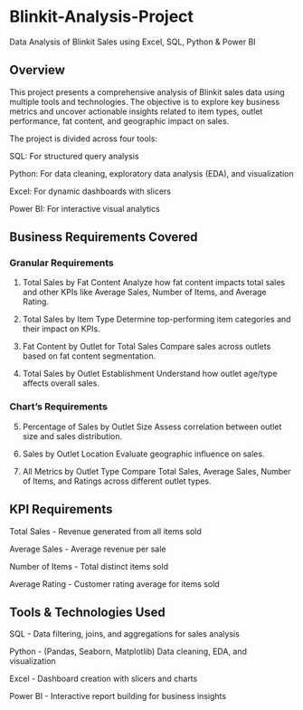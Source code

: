 # Blinkit-Analysis-Project
Data Analysis of Blinkit Sales using Excel, SQL, Python &amp; Power BI

## Overview
This project presents a comprehensive analysis of Blinkit sales data using multiple tools and technologies. The objective is to explore key business metrics and uncover actionable insights related to item types, outlet performance, fat content, and geographic impact on sales.

The project is divided across four tools:

SQL: For structured query analysis

Python: For data cleaning, exploratory data analysis (EDA), and visualization

Excel: For dynamic dashboards with slicers

Power BI: For interactive visual analytics

## Business Requirements Covered
### Granular Requirements

1. Total Sales by Fat Content
   Analyze how fat content impacts total sales and other KPIs like Average Sales, Number of Items, and Average Rating.

2. Total Sales by Item Type
   Determine top-performing item categories and their impact on KPIs.

3. Fat Content by Outlet for Total Sales
   Compare sales across outlets based on fat content segmentation.

4. Total Sales by Outlet Establishment
   Understand how outlet age/type affects overall sales.

### Chart’s Requirements

5. Percentage of Sales by Outlet Size
   Assess correlation between outlet size and sales distribution.

6. Sales by Outlet Location
   Evaluate geographic influence on sales.

7. All Metrics by Outlet Type
   Compare Total Sales, Average Sales, Number of Items, and Ratings across different outlet types.

## KPI Requirements

 Total Sales - Revenue generated from all items sold
 
 Average Sales - Average revenue per sale
 
 Number of Items - Total distinct items sold
 
 Average Rating - Customer rating average for items sold
 

## Tools & Technologies Used

SQL -	Data filtering, joins, and aggregations for sales analysis

Python - (Pandas, Seaborn, Matplotlib)	Data cleaning, EDA, and visualization

Excel -	Dashboard creation with slicers and charts

Power BI -	Interactive report building for business insights

